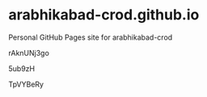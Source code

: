 # arabhikabad-crod.github.io
Personal GitHub Pages site for arabhikabad-crod




































rAknUNj3go


5ub9zH

TpVYBeRy
